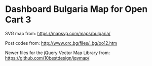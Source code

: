 Dashboard Bulgaria Map for Open Cart 3
======

SVG map from: https://mapsvg.com/maps/bulgaria/

Post codes from: http://www.crc.bg/files/_bg/oo12.htm

Newer files for the jQuery Vector Map Library from: https://github.com/10bestdesign/jqvmap/
